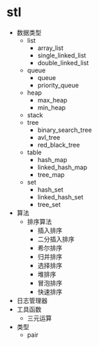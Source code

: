 # stl

+ 数据类型
  + list
    + array_list
    + single_linked_list
    + double_linked_list
  + queue
    + queue
    + priority_queue
  + heap
    + max_heap
    + min_heap
  + stack
  + tree
    + binary_search_tree
    + avl_tree
    + red_black_tree
  + table
    + hash_map
    + linked_hash_map
    + tree_map
  + set
    + hash_set
    + linked_hash_set
    + tree_set
+ 算法
  + 排序算法
    + 插入排序
    + 二分插入排序
    + 希尔排序
    + 归并排序
    + 选择排序
    + 堆排序
    + 冒泡排序
    + 快速排序
+ 日志管理器
+ 工具函数
  + 三元运算
+ 类型
  + pair